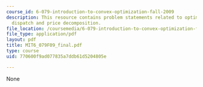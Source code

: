 ```yaml
---
course_id: 6-079-introduction-to-convex-optimization-fall-2009
description: This resource contains problem statements related to optimal generator
  dispatch and price decomposition.
file_location: /coursemedia/6-079-introduction-to-convex-optimization-fall-2009/770600f9ad077835a7ddb61d5204805e_MIT6_079F09_final.pdf
file_type: application/pdf
layout: pdf
title: MIT6_079F09_final.pdf
type: course
uid: 770600f9ad077835a7ddb61d5204805e

---
```

None